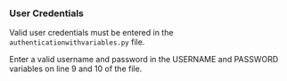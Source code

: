 ### User Credentials

Valid user credentials must be entered in the `authenticationwithvariables.py` file.

Enter a valid username and password in the USERNAME and PASSWORD variables on line 9 and 10 of the file.
